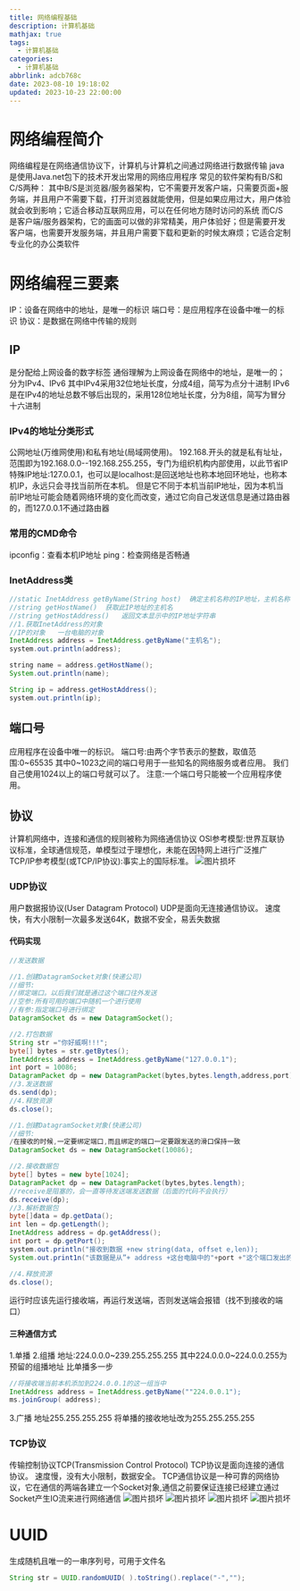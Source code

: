```yaml
---
title: 网络编程基础
description: 计算机基础
mathjax: true
tags:
  - 计算机基础
categories:
  - 计算机基础
abbrlink: adcb768c
date: 2023-08-10 19:18:02
updated: 2023-10-23 22:00:00
---
```

# 网络编程简介
网络编程是在网络通信协议下，计算机与计算机之间通过网络进行数据传输
java是使用Java.net包下的技术开发出常用的网络应用程序
常见的软件架构有B/S和C/S两种：
其中B/S是浏览器/服务器架构，它不需要开发客户端，只需要页面+服务端，并且用户不需要下载，打开浏览器就能使用，但是如果应用过大，用户体验就会收到影响；它适合移动互联网应用，可以在任何地方随时访问的系统
而C/S是客户端/服务器架构，它的画面可以做的非常精美，用户体验好；但是需要开发客户端，也需要开发服务端，并且用户需要下载和更新的时候太麻烦；它适合定制专业化的办公类软件
# 网络编程三要素
IP：设备在网络中的地址，是唯一的标识
端口号：是应用程序在设备中唯一的标识
协议：是数据在网络中传输的规则
## IP
是分配给上网设备的数字标签
通俗理解为上网设备在网络中的地址，是唯一的；分为IPv4、IPv6
其中IPv4采用32位地址长度，分成4组，简写为点分十进制
IPv6是在IPv4的地址总数不够后出现的，采用128位地址长度，分为8组，简写为冒分十六进制
### IPv4的地址分类形式
公网地址(万维网使用)和私有地址(局域网使用)。
192.168.开头的就是私有址址，范围即为192.168.0.0--192.168.255.255，专门为组织机构内部使用，以此节省IP
特殊IP地址:127.0.0.1，也可以是localhost:是回送地址也称本地回环地址，也称本机IP，永远只会寻找当前所在本机。
但是它不同于本机当前IP地址，因为本机当前IP地址可能会随着网络环境的变化而改变，通过它向自己发送信息是通过路由器的，而127.0.0.1不通过路由器
### 常用的CMD命令
ipconfig：查看本机IP地址
ping：检查网络是否畅通
### InetAddress类
```java
//static InetAddress getByName(String host)  确定主机名称的IP地址，主机名称可以是机器名称，也可以是IP地址
//string getHostName()  获取此IP地址的主机名
//string getHostAddress()   返回文本显示中的IP地址字符串
//1.获取InetAddress的对象
//IP的对象   一台电脑的对象
InetAddress address = InetAddress.getByName("主机名");
system.out.println(address);

string name = address.getHostName();
System.out.println(name);

String ip = address.getHostAddress();
system.out.println(ip);

```
## 端口号
应用程序在设备中唯一的标识。
端口号:由两个字节表示的整数，取值范围:0~65535
其中0~1023之间的端口号用于一些知名的网络服务或者应用。
我们自己使用1024以上的端口号就可以了。
注意:一个端口号只能被一个应用程序使用。
## 协议
计算机网络中，连接和通信的规则被称为网络通信协议
OSl参考模型:世界互联协议标准，全球通信规范，单模型过于理想化，未能在因特网上进行广泛推广TCP/IP参考模型(或TCP/IP协议):事实上的国际标准。
<img src="/post-img/Pasted image 20230718172327.png" alt="图片损坏" style="zoom:100%;" />

### UDP协议
用户数据报协议(User Datagram Protocol)
UDP是面向无连接通信协议。
速度快，有大小限制一次最多发送64K，数据不安全，易丢失数据
#### 代码实现
```java
//发送数据

//1.创建DatagramSocket对象(快递公司)
//细节:
//绑定端口。以后我们就是通过这个端口往外发送
//空参:所有可用的端口中随机一个进行使用
//有参:指定端口号进行绑定
DatagramSocket ds = new DatagramSocket();

//2.打包数据
String str ="你好威啊!!!";
byte[] bytes = str.getBytes();
InetAddress address = InetAddress.getByName("127.0.0.1");
int port = 10086;
DatagramPacket dp = new DatagramPacket(bytes,bytes.length,address,port);
//3.发送数据
ds.send(dp);
//4.释放资源
ds.close();
```
```java
//1.创建DatagramSocket对象(快递公司)
//细节:
/在接收的时候,一定要绑定端口,而且绑定的端口一定要跟发送的滑口保持一致
DatagramSocket ds = new DatagramSocket(10086);

//2.接收数据包
byte[] bytes = new byte[1024];
DatagramPacket dp = new DatagramPacket(bytes,bytes.length);
//receive是阻塞的，会一直等待发送端发送数据（后面的代码不会执行）
ds.receive(dp);
//3.解析数据包
byte[]data = dp.getData();
int len = dp.getLength();
InetAddress address = dp.getAddress();
int port = dp.getPort();
system.out.println("接收到数据 +new string(data, offset e,len));
System.out.print1n("该数据是从”+ address +这台电脑中的"+port +"这个端口发出的");

//4.释放资源
ds.close();
```
运行时应该先运行接收端，再运行发送端，否则发送端会报错（找不到接收的端口）
#### 三种通信方式
1.单播
2.组播
地址:224.0.0.0~239.255.255.255
其中224.0.0.0~224.0.0.255为预留的组播地址
比单播多一步
```java
//将接收端当前本机添加到224.0.0.1的这一组当中
InetAddress address = InetAddress.getByName(""224.0.0.1");
ms.joinGroup( address);
```
3.广播 地址255.255.255.255
将单播的接收地址改为255.255.255.255

### TCP协议
传输控制协议TCP(Transmission Control Protocol)
TCP协议是面向连接的通信协议。
速度慢，没有大小限制，数据安全。
TCP通信协议是一种可靠的网络协议，它在通信的两端各建立一个Socket对象,通信之前要保证连接已经建立通过Socket产生IO流来进行网络通信
<img src="/post-img/Pasted image 20230718173645.png" alt="图片损坏" style="zoom:100%;" />
<img src="/post-img/Pasted image 20230718173745.png" alt="图片损坏" style="zoom:100%;" />
<img src="/post-img/Pasted image 20230718173854.png" alt="图片损坏" style="zoom:100%;" />
<img src="/post-img/Pasted image 20230718173838.png" alt="图片损坏" style="zoom:100%;" />

# UUID
生成随机且唯一的一串序列号，可用于文件名
```java
String str = UUID.randomUUID( ).toString().replace("-","");
```
